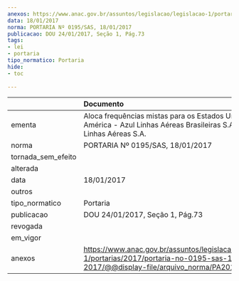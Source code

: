 ```yaml
---
anexos: https://www.anac.gov.br/assuntos/legislacao/legislacao-1/portarias/2017/portaria-no-0195-sas-18-01-2017/@@display-file/arquivo_norma/PA2017-0195.pdf
data: 18/01/2017
norma: PORTARIA Nº 0195/SAS, 18/01/2017
publicacao: DOU 24/01/2017, Seção 1, Pág.73
tags:
- lei
- portaria
tipo_normatico: Portaria
hide: 
- toc 
 
---
```


|                    | Documento                                                                                                                                            |
|:-------------------|:-----------------------------------------------------------------------------------------------------------------------------------------------------|
| ementa             | Aloca frequências mistas para os Estados Unidos da América - Azul Linhas Aéreas Brasileiras S.A e Oceanair Linhas Aéreas S.A.                        |
| norma              | PORTARIA Nº 0195/SAS, 18/01/2017                                                                                                                     |
| tornada_sem_efeito |                                                                                                                                                      |
| alterada           |                                                                                                                                                      |
| data               | 18/01/2017                                                                                                                                           |
| outros             |                                                                                                                                                      |
| tipo_normatico     | Portaria                                                                                                                                             |
| publicacao         | DOU 24/01/2017, Seção 1, Pág.73                                                                                                                      |
| revogada           |                                                                                                                                                      |
| em_vigor           |                                                                                                                                                      |
| anexos             | https://www.anac.gov.br/assuntos/legislacao/legislacao-1/portarias/2017/portaria-no-0195-sas-18-01-2017/@@display-file/arquivo_norma/PA2017-0195.pdf |